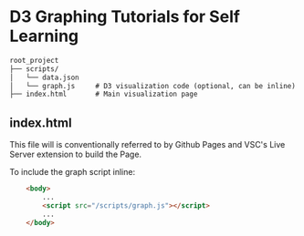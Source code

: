 # D3 Graphing Tutorials for Self Learning

```html
root_project 
├── scripts/
│   └── data.json
│   └── graph.js     # D3 visualization code (optional, can be inline)
├── index.html       # Main visualization page
```

## index.html
This file will is conventionally referred to by Github Pages and VSC's Live Server extension to build the Page.

To include the graph script inline:
```html
    <body>
        ...
        <script src="/scripts/graph.js"></script>
        ...
    </body>
```

